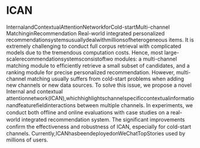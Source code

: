 # ICAN
InternalandContextualAttentionNetworkforCold-startMulti-channel MatchinginRecommendation
Real-world integrated personalized recommendationsystemsusuallydealwithmillionsofheterogeneous items. It is extremely challenging to conduct full corpus retrieval with complicated models due to the tremendous computation costs. Hence, most large-scalerecommendationsystemsconsistoftwo modules: a multi-channel matching module to efﬁciently retrieve a small subset of candidates, and a ranking module for precise personalized recommendation. However, multi-channel matching usually suffers from cold-start problems when adding new channels or new data sources. To solve this issue, we propose a novel Internal and contextual attentionnetwork(ICAN),whichhighlightschannelspeciﬁccontextualinformationandfeatureﬁeldinteractions between multiple channels. In experiments, we conduct both ofﬂine and online evaluations with case studies on a real-world integrated recommendation system. The signiﬁcant improvements conﬁrm the effectiveness and robustness of ICAN, especially for cold-start channels. Currently,ICANhasbeendeployedonWeChatTopStories used by millions of users.
